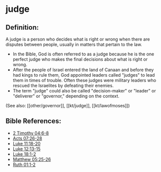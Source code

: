 # judge #

## Definition: ##

A judge is a person who decides what is right or wrong when there are disputes between people, usually in matters that pertain to the law.

* In the Bible, God is often referred to as a judge because he is the one perfect judge who makes the final decisions about what is right or wrong.
* After the people of Israel entered the land of Canaan and before they had kings to rule them, God appointed leaders called "judges" to lead them in times of trouble. Often these judges were military leaders who rescued the Israelites by defeating their enemies.
* The term "judge" could also be called "decision-maker" or "leader" or "deliverer" or "governor," depending on the context.

(See also: [[other/governor]], [[kt/judge]], [[kt/lawofmoses]])

## Bible References: ##

* [2 Timothy 04:6-8](en/tn/2ti/help/04/06)
* [Acts 07:26-28](en/tn/act/help/07/26)
* [Luke 11:18-20](en/tn/luk/help/11/18)
* [Luke 12:13-15](en/tn/luk/help/12/13)
* [Luke 18:1-2](en/tn/luk/help/18/01)
* [Matthew 05:25-26](en/tn/mat/help/05/25)
* [Ruth 01:1-2](en/tn/rut/help/01/01)